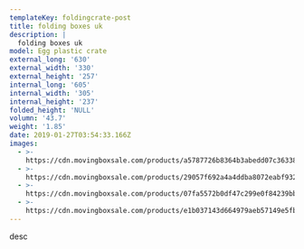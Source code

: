 ```yaml
---
templateKey: foldingcrate-post
title: folding boxes uk
description: |
  folding boxes uk
model: Egg plastic crate
external_long: '630'
external_width: '330'
external_height: '257'
internal_long: '605'
internal_width: '305'
internal_height: '237'
folded_height: 'NULL'
volumn: '43.7'
weight: '1.85'
date: 2019-01-27T03:54:33.166Z
images:
  - >-
    https://cdn.movingboxsale.com/products/a5787726b8364b3abedd07c363381386.jpg
  - >-
    https://cdn.movingboxsale.com/products/29057f692a4a4ddba8072eabf9324aa5.jpg
  - >-
    https://cdn.movingboxsale.com/products/07fa5572b0df47c299e0f84239bbea83.jpg
  - >-
    https://cdn.movingboxsale.com/products/e1b037143d664979aeb57149e5fbbaa7.jpg
---
```

desc

